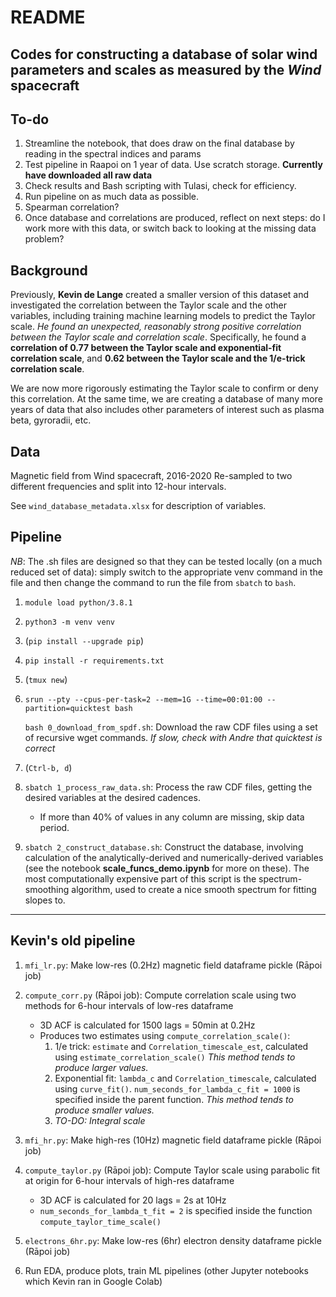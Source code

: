 # README

## Codes for constructing a database of solar wind parameters and scales as measured by the *Wind* spacecraft

## To-do

1. Streamline the notebook, that does draw on the final database by reading in the spectral indices and params
2. Test pipeline in Raapoi on 1 year of data. Use scratch storage. **Currently have downloaded all raw data**
2. Check results and Bash scripting with Tulasi, check for efficiency.
2. Run pipeline on as much data as possible.
2. Spearman correlation?
2. Once database and correlations are produced, reflect on next steps: do I work more with this data, or switch back to looking at the missing data problem?

## Background

Previously, **Kevin de Lange** created a smaller version of this dataset and investigated the correlation between the Taylor scale and the other variables, including training machine learning models to predict the Taylor scale. *He found an unexpected, reasonably strong positive correlation between the Taylor scale and correlation scale*. Specifically, he found a **correlation of 0.77 between the Taylor scale and exponential-fit correlation scale**, and **0.62 between the Taylor scale and the 1/e-trick correlation scale**.                                                                 

We are now more rigorously estimating the Taylor scale to confirm or deny this correlation. At the same time, we are creating a database of many more years of data that also includes other parameters of interest such as plasma beta, gyroradii, etc.

## Data
Magnetic field from Wind spacecraft, 2016-2020
Re-sampled to two different frequencies and split into 12-hour intervals.

See `wind_database_metadata.xlsx` for description of variables.

## Pipeline
*NB*: The .sh files are designed so that they can be tested locally (on a much reduced set of data): simply switch to the appropriate venv command in the file and then change the command to run the file from `sbatch` to `bash`.

1. `module load python/3.8.1`
2. `python3 -m venv venv`
2. (`pip install --upgrade pip`)
2. `pip install -r requirements.txt`
2. (`tmux new`)
2. `srun --pty --cpus-per-task=2 --mem=1G --time=00:01:00 --partition=quicktest bash`
    
    `bash 0_download_from_spdf.sh`: Download the raw CDF files using a set of recursive wget commands. *If slow, check with Andre that quicktest is correct*
2. (`Ctrl-b, d`)
2. `sbatch 1_process_raw_data.sh`: Process the raw CDF files, getting the desired variables at the desired cadences.
    - If more than 40% of values in any column are missing, skip data period.
2. `sbatch 2_construct_database.sh`: Construct the database, involving calculation of the analytically-derived and numerically-derived variables (see the notebook **scale_funcs_demo.ipynb** for more on these). The most computationally expensive part of this script is the spectrum-smoothing algorithm, used to create a nice smooth spectrum for fitting slopes to.

---

## Kevin's old pipeline

1. `mfi_lr.py`: Make low-res (0.2Hz) magnetic field dataframe pickle (Rāpoi job)
2. `compute_corr.py` (Rāpoi job): Compute correlation scale using two methods for 6-hour intervals of low-res dataframe
    - 3D ACF is calculated for 1500 lags = 50min at 0.2Hz
    - Produces two estimates using `compute_correlation_scale()`:
        1. 1/e trick: `estimate` and `Correlation_timescale_est`, calculated using `estimate_correlation_scale()` *This method tends to produce larger values.*
        2. Exponential fit: `lambda_c` and `Correlation_timescale`, calculated using `curve_fit()`. `num_seconds_for_lambda_c_fit = 1000` is specified inside the parent function. *This method tends to produce smaller values.*
        3. *TO-DO: Integral scale*

3. `mfi_hr.py`: Make high-res (10Hz) magnetic field dataframe pickle (Rāpoi job)
4. `compute_taylor.py` (Rāpoi job): Compute Taylor scale using parabolic fit at origin for 6-hour intervals of high-res dataframe 
    - 3D ACF is calculated for 20 lags = 2s at 10Hz
    - `num_seconds_for_lambda_t_fit = 2` is specified inside the function `compute_taylor_time_scale()`

5. `electrons_6hr.py`: Make low-res (6hr) electron density dataframe pickle (Rāpoi job)
5. Run EDA, produce plots, train ML pipelines (other Jupyter notebooks which Kevin ran in Google Colab)

